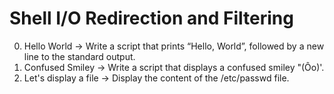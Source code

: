 # Shell I/O Redirection and Filtering
0. Hello World -> Write a script that prints “Hello, World”, followed by a new line to the standard output.
1. Confused Smiley -> Write a script that displays a confused smiley "(Ôo)'.
2. Let's display a file -> Display the content of the /etc/passwd file.
